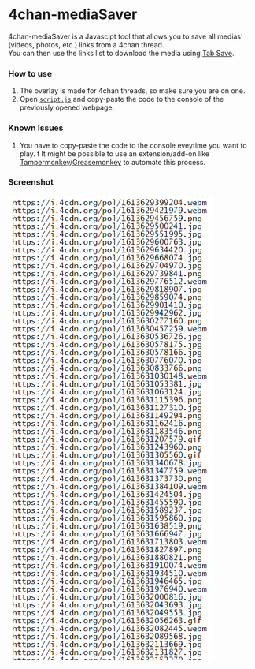 # 4chan-mediaSaver
4chan-mediaSaver is a Javascipt tool that allows you to save all medias' (videos, photos, etc.) links from a 4chan thread.  
You can then use the links list to download the media using [Tab Save](https://chrome.google.com/webstore/detail/tab-save/lkngoeaeclaebmpkgapchgjdbaekacki).

### How to use
1. The overlay is made for 4chan threads, so make sure you are on one.
2. Open [`script.js`](https://raw.githubusercontent.com/daniel-barbu/4chan-mediaSaver/main/script.js) and copy-paste the code to the console of the previously opened webpage.

### Known Issues
1. You have to copy-paste the code to the console eveytime you want to play.  t
   It might be possible to use an extension/add-on like [Tampermonkey](https://www.tampermonkey.net/)/[Greasemonkey](https://addons.mozilla.org/en-US/firefox/addon/greasemonkey/) to automate this process.

### Screenshot
![screenshot.png not loaded correctly](/screenshot.png)
